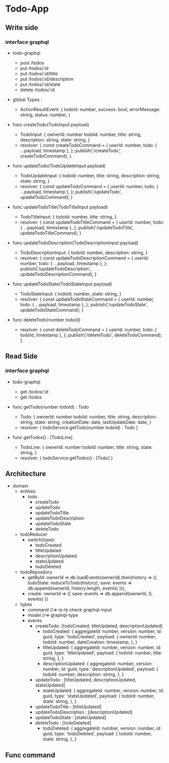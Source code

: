 # Todo-App

## Write side

### interface graphql
- todo-graphql
    - post /todos
    - put /todos/:id
    - put /todos/:id/title
    - put /todos/:id/description
    - put /todos/:id/state
    - delete /todos/:id

- global Types :
    - ActionResultEvent: {
        todoId: number,
        success: bool,
        errorMessage: string,
        status: number,
    }

- func createTodo(TodoInput payload)
    - TodoInput: {
        ownerId: number
        todoId: number,
        title: string,
        description: string,
        state: string,
    }
    - resolver: {
        const createTodoCommand = {
            userId: number,
            todo: {
                ...payload,
                timestamp
            },
        };
        publish('/createTodo', createTodoCommand);
    }
- func updateTodo(TodoUpdateInput payload)
    - TodoUpdateInput: {
        todoId: number,
        title: string,
        description: string,
        state: string,
    }
    - resolver: {
        const updateTodoCommand = {
            userId: number,
            todo: {
                ...payload,
                timestamp
            },
        };
        publish('/updateTodo', updateTodoCommand);
    }
- func updateTodoTitle(TodoTitleInput payload)
    - TodoTitleInput: {
        todoId: number,
        title: string,
    }
    - resolver: {
        const updateTodoTitleCommand = {
            userId: number,
            todo: {
                ...payload,
                timestamp
            },
        };
        publish('/updateTodoTitle', updateTodoTitleCommand);
    }
- func updateTodoDescription(TodoDescriptionInput payload)
    - TodoDescriptionInput: {
        todoId: number,
        description: string,
    }
    - resolver: {
        const updateTodoDescriptionCommand = {
            userId: number,
            todo: {
                ...payload,
                timestamp
            },
        };
        publish('/updateTodoDescription', updateTodoDescriptionCommand);
    }
- func updateTodoState(TodoStateInput payload)
    - TodoStateInput: {
        todoId: number,
        state: string,
    }
    - resolver: {
        const updateTodoStateCommand = {
            userId: number,
            todo: {
                ...payload,
                timestamp
            },
        };
        publish('/updateTodoState', updateTodoStateCommand);
    }
- func deleteTodo(number todoId)
    - resolver: {
        const deleteTodoCommand = {
            userId: number,
            todo: {
                todoId,
                timestamp
            },
        };
        publish('/deleteTodo', deleteTodoCommand);
    }


## Read Side

### interface graphql
- todo-graphql
    - get /todos/:id
    - get /todos

- func getTodo(number todoId) : Todo
    - Todo: {
        ownerId: number
        todoId: number,
        title: string,
        description: string,
        state: string,
        creationDate: date,
        lastUpdateDate: date,
    }
    - resolver: {
        todoService.getTodo(number todoId) : Todo
    }
- func getTodos() : [TodoLine]
    - TodoLine: {
        ownerId: number
        todoId: number,
        title: string,
        state: string,
    }
    - resolver: {
        todoService.getTodos() : [Todo]
    }

## Architecture

- domain
    - entities
        - todo
            - createTodo
            - updateTodo
            - updateTodoTitle
            - updateTodoDescription
            - updateTodoState
            - deleteTodo
    - todoReducer
        - switch(type):
            - todoCreated
            - titleUpdated
            - descriptionUpdated
            - stateUpdated
            - todoDeleted
    - todoRepository
        - getById: ownerId =>
            db.loadEvents(ownerId).then(history => ({
                todoState: reduceToTodo(history),
                save: events => db.append(ownerId, history.length, events)
            })),
        - create: ownerId => ({
            save: events => db.append(ownerId, 0, events)
        })
    - types
        - command //=> io-ts check graphql-input
        - model //=> graphql-type
        - events
            - createTodo: [todoCreated, titleUpdated, descriptionUpdated]
                - todoCreated: {
                    aggregateId: number,
                    version: number,
                    id: guid,
                    type: 'todoCreated',
                    payload: {
                        ownerId: number,
                        todoId: number,
                        dateCreation: timestamp,
                    },
                }
                - titleUpdated: {
                    aggregateId: number,
                    version: number,
                    id: guid,
                    type: 'titleUpdated',
                    payload: {
                        todoId: number,
                        title: string,
                    },
                }
                - descriptionUpdated: {
                    aggregateId: number,
                    version: number,
                    id: guid,
                    type: 'descriptionUpdated',
                    payload: {
                        todoId: number,
                        description: string,
                    },
                }
            - updateTodo : [titleUpdated, descriptionUpdated, stateUpdated]
                - stateUpdated: {
                    aggregateId: number,
                    version: number,
                    id: guid,
                    type: 'stateUpdated',
                    payload: {
                        todoId: number,
                        state: string,
                    },
                }
            - updateTodoTitle : [titleUpdated]
            - updateTodoDescription : [descriptionUpdated]
            - updateTodoState : [stateUpdated]
            - deleteTodo : [todoDeleted]
                - todoDeleted: {
                    aggregateId: number,
                    version: number,
                    id: guid,
                    type: 'todoDeleted',
                    payload: {
                        todoId: number,
                        state: string,
                    },
                }

## Func command